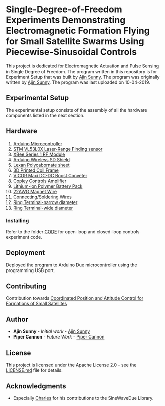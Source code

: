 # Single-Degree-of-Freedom Experiments Demonstrating Electromagnetic Formation Flying for Small Satellite Swarms Using Piecewise-Sinusoidal Controls

This project is dedicated for Electromagnetic Actuation and Pulse Sensing in Single Degree of Freedom. The program written in this repository is for Experiment Setup that was built by [Ajin Sunny](https://github.com/ajinsunny). The program was originally written by [Ajin Sunny](https://github.com/ajinsunny). The program was last uploaded on 10-04-2019. 

## Experimental Setup 
The experimental setup consists of the assembly of all the hardware components listed in the next section.

## Hardware

1. [Arduino Microcontroller](https://store.arduino.cc/usa/due)
2. [STM VL53L0X Laser-Range Finding sensor](https://www.dfrobot.com/product-1706.html)
3. [XBee Series 1 RF Module](https://www.sparkfun.com/products/retired/8665)
4. [Arduino Wireless SD Shield](https://store.arduino.cc/usa/arduino-wireless-sd-shield)
5. [Lexan Polycabornate sheet](https://www.lowes.com/pd/LEXAN-Clear-Polycarbonate-Sheet/3143465) 
6. [3D Printed Coil Frame](https://www.amazon.com/Printer-Filament-Dimensional-Accuracy-2-2lbs/dp/B07CZ5CPXF/ref=sr_1_2_sspa?crid=32P5JQFB26J68&keywords=pla+filament&qid=1575748474&sprefix=PLA+fil%2Caps%2C178&sr=8-2-spons&psc=1&spLa=ZW5jcnlwdGVkUXVhbGlmaWVyPUExR1E1M0VFM09RTVIxJmVuY3J5cHRlZElkPUEwMTU0MDgzMTVVRktIWE9QTDNRWiZlbmNyeXB0ZWRBZElkPUEwNDEwOTQxVERWMUxUV1dMRkdWJndpZGdldE5hbWU9c3BfYXRmJmFjdGlvbj1jbGlja1JlZGlyZWN0JmRvTm90TG9nQ2xpY2s9dHJ1ZQ==) 
7. [VICOR Maxi DC-DC Boost Conveter](http://www.vicorpower.com/dc-dc-converters-board-mount/high-density-dc-dc-converters)
8. [Copley Controls Amplifier](http://copley-controls.industrialpartner.com/products-4/4122z.htm) 
9. [Lithium-ion Polymer Battery Pack](https://www.amazon.com/Floureon-Li-Polymer-Connector-Helicopter-Quadcopter/dp/B00LZKHNG8/ref=sr_1_2?crid=2XDO77LFBE7RI&keywords=floureon+3s+11.1v+25c&qid=1575748673&sprefix=floureon+3s+%2Caps%2C184&sr=8-2)
10. [22AWG Magnet Wire](https://www.amazon.com/Remington-Industries-22SNSP-Enameled-Diameter/dp/B01BD80T6M/ref=sr_1_1?keywords=22SNSP&qid=1575748701&sr=8-1) 
11. [Connecting/Soldering Wires](https://www.amazon.com/HGMZZQ-Solder-Electrical-Soldering-0-6mm-0-22lbs/dp/B07BGW4245/ref=sr_1_1_sspa?keywords=solder&qid=1575748733&sr=8-1-spons&psc=1&spLa=ZW5jcnlwdGVkUXVhbGlmaWVyPUFBNkk5MTZYTFBENk8mZW5jcnlwdGVkSWQ9QTA2OTMwNzIxODdWT1VRTTIzOVlSJmVuY3J5cHRlZEFkSWQ9QTA2MDc2MDczTEhTM1MzN1BJWlVSJndpZGdldE5hbWU9c3BfYXRmJmFjdGlvbj1jbGlja1JlZGlyZWN0JmRvTm90TG9nQ2xpY2s9dHJ1ZQ==)
12. [Ring Terminal-narrow diameter](https://www.digikey.com/products/en?keywords=328377-ND)
13. [Ring Terminal-wide diameter](https://www.digikey.com/products/en?keywords=A09071-ND)

### Installing

Refer to the folder [CODE](https://github.com/ajinsunny/EAS_Code/tree/master/CODE) for open-loop and closed-loop controls experiment code.

## Deployment

Deployed the program to Arduino Due microcontroller using the programming USB port.

## Contributing
Contribution towards [Coordinated Position and Attitude Control for Formations of Small Satellites](https://uknow.uky.edu/research/nasa-kentucky-epscor-program-receives-850000-new-awards)


## Author
* **Ajin Sunny** - *Initial work* - [Ajin Sunny](https://github.com/ajinsunny)
* **Piper Cannon** - *Future Work* - [Piper Cannon](https://github.com/pipercannon)

## License

This project is licensed under the Apache License 2.0 - see the [LICENSE.md](LICENSE.md) file for details.

## Acknowledgments

* Especially [Charles](https://github.com/cmasenas/) for his contributions to the SineWaveDue Library.

